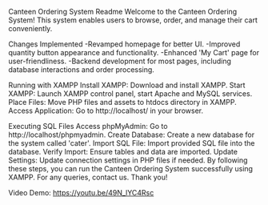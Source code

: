 Canteen Ordering System Readme
Welcome to the Canteen Ordering System! This system enables users to browse, order, and manage their cart conveniently.

Changes Implemented
-Revamped homepage for better UI.
-Improved quantity button appearance and functionality.
-Enhanced 'My Cart' page for user-friendliness.
-Backend development for most pages, including database interactions and order processing.

Running with XAMPP
Install XAMPP: Download and install XAMPP.
Start XAMPP: Launch XAMPP control panel, start Apache and MySQL services.
Place Files: Move PHP files and assets to htdocs directory in XAMPP.
Access Application: Go to http://localhost/ in your browser.

Executing SQL Files
Access phpMyAdmin: Go to http://localhost/phpmyadmin.
Create Database: Create a new database for the system called 'cater'.
Import SQL File: Import provided SQL file into the database.
Verify Import: Ensure tables and data are imported.
Update Settings: Update connection settings in PHP files if needed.
By following these steps, you can run the Canteen Ordering System successfully using XAMPP. For any queries, contact us. Thank you!

Video Demo: https://youtu.be/49N_lYC4Rsc
